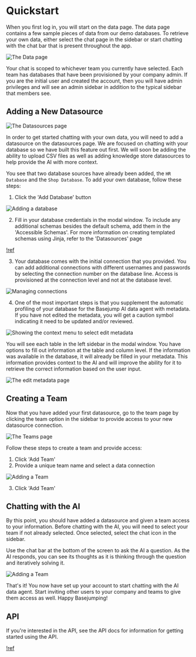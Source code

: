 # Quickstart

When you first log in, you will start on the data page. The data page contains a few sample pieces of data from our demo databases. To retrieve your own data, either select the chat page in the sidebar or start chatting with the chat bar that is present throughout the app.

![The Data page](/images/data/data_page.png)

Your chat is scoped to whichever team you currently have selected. Each team has databases that have been provisioned by your company admin. If you are the initial user and created the account, then you will have admin privileges and will see an admin sidebar in addition to the typical sidebar that members see.

## Adding a New Datasource

![The Datasources page](/images/datasources/datasource_page.png)

In order to get started chatting with your own data, you will need to add a datasource on the datasources page. We are focused on chatting with your database so we have built this feature out first. We will soon be adding the ability to upload CSV files as well as adding knowledge store datasources to help provide the AI with more context.

You see that two database sources have already been added, the `HR Database` and the `Shop Database`. To add your own database, follow these steps:

1. Click the 'Add Database' button

![Adding a database](/images/datasources/add_database_modal.png)

2. Fill in your database credentials in the modal window. To include any additional schemas besides the default schema, add them in the 'Accessible Schemas'. For more information on creating templated schemas using Jinja, refer to the 'Datasources' page

[!ref](/sidebar-options/administrator-options/datasources.md)

3. Your database comes with the initial connection that you provided. You can add additional connections with different usernames and passwords by selecting the connection number on the database line. Access is provisioned at the connection level and not at the database level.

![Managing connections](/images/datasources/manage_connections.png)

4. One of the most important steps is that you supplement the automatic profiling of your database for the Basejump AI data agent with metadata. If you have not edited the metadata, you will get a caution symbol indicating it need to be updated and/or reviewed.

![Showing the context menu to select edit metadata](/images/datasources/select_edit_metadata.png)

You will see each table in the left sidebar in the modal window. You have options to fill out information at the table and column level. If the information was available in the database, it will already be filled in your metadata. This information provides context to the AI and will improve the ability for it to retrieve the correct information based on the user input.

![The edit metadata page](/images/datasources/edit_metadata.png)

## Creating a Team

Now that you have added your first datasource, go to the team page by clicking the team option in the sidebar to provide access to your new datasource connection.

![The Teams page](/images/team/team_page.png)

Follow these steps to create a team and provide access:

1. Click 'Add Team'
2. Provide a unique team name and select a data connection

![Adding a Team](/images/team/add_team.png)

3. Click 'Add Team'

## Chatting with the AI

By this point, you should have added a datasource and given a team access to your information. Before chatting with the AI, you will need to select your team if not already selected. Once selected, select the chat icon in the sidebar.

Use the chat bar at the bottom of the screen to ask the AI a question. As the AI responds, you can see its thoughts as it is thinking through the question and iteratively solving it.

![Adding a Team](/images/chat/chat_page.png)

That's it! You now have set up your account to start chatting with the AI data agent. Start inviting other users to your company and teams to give them access as well. Happy Basejumping!

## API

If you're interested in the API, see the API docs for information for getting started using the API.

[!ref](/api.md)

